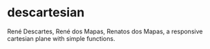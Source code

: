 # descartesian
René Descartes, René dos Mapas, Renatos dos Mapas, a responsive cartesian plane with simple functions.
